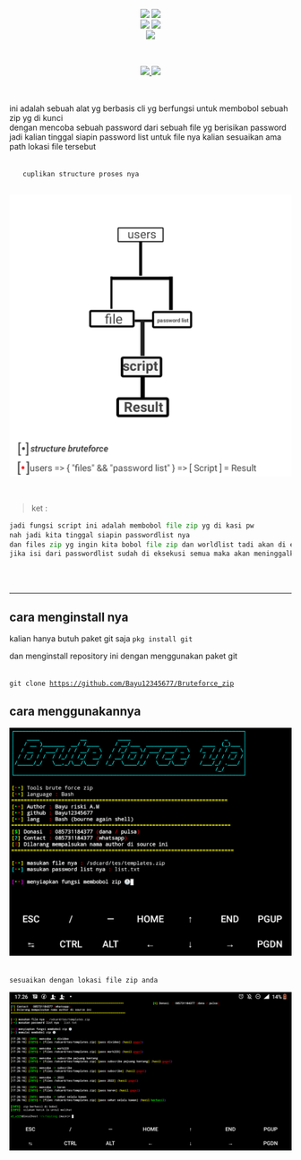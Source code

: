 <p align="center">
    <img src="https://img.shields.io/static/v1?logo=linux&label=Language&message=bash&color=yellow">
     <img src="https://img.shields.io/static/v1?logo=json&label=Author&message=Polygon&color=green"><br>
     <img src="https://img.shields.io/static/v1?logo=github&label=maintance&message=no&color=red">
      <img src="https://img.shields.io/static/v1?logo=apache&label=open%20source&message=yes&color=yellow"><br>
       <img src="https://img.shields.io/static/v1?logo=react&label=tools&message=BruteForce+zip&color=gray">
</p>
<br>

<a href="https://github.com/Bayu12345677/Bruteforce_zip">
<p align="center">
   <img src="https://img.shields.io/github/license/Bayu12345677/Bruteforce_zip?logo=github&logoColor=blue&style=for-the-badge">
   <img src="https://img.shields.io/github/issues/Bayu12345677/Bruteforce_zip?logo=apache&style=for-the-badge">
</p>
  </a>
<br>
  <br>
<div>
ini adalah sebuah alat yg berbasis cli yg berfungsi untuk membobol sebuah zip yg di kunci<br>
dengan mencoba sebuah password dari sebuah file yg berisikan password
jadi kalian tinggal siapin password list untuk file nya kalian sesuaikan ama path lokasi file tersebut
</div>
<br>
 <ol> <code>cuplikan structure proses nya</code> </ol>

![](https://github.com/Bayu12345677/Bruteforce_zip/blob/main/img/20220306_151858.png)<br><br>
---------------------------------------------
> ket :
```python
jadi fungsi script ini adalah membobol file zip yg di kasi pw
nah jadi kita tinggal siapin passwordlist nya
dan files zip yg ingin kita bobol file zip dan worldlist tadi akan di eksekusi oleh script dan memproses system brute force dengan mencoba membuka password yg ada di zip menggunakan password list nya
jika isi dari passwordlist sudah di eksekusi semua maka akan meninggalkan result
```
<br>
<br>

--------------------------------------------
## cara menginstall nya

kalian hanya butuh paket git saja
<code>pkg install git</code>
<br>
<p>
   dan menginstall repository ini dengan menggunakan paket git
</p><br>
<code>git clone <a href="https://github.com/Bayu12345677/Bruteforce_zip">https://github.com/Bayu12345677/Bruteforce_zip</a></code>
  <br>

## cara menggunakannya
![](https://github.com/Bayu12345677/Bruteforce_zip/blob/main/img/Screenshot_20220306-172603~2.png)

<br><code>sesuaikan dengan lokasi file zip anda</code><br>


![](https://github.com/Bayu12345677/Bruteforce_zip/blob/main/img/Screenshot_20220306-172658.png)
<br>

